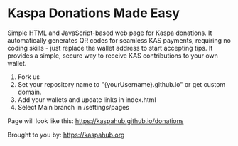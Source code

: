 # Kaspa Donations Made Easy
Simple HTML and JavaScript-based web page for Kaspa donations. It automatically generates QR codes for seamless KAS payments, requiring no coding skills - just replace the wallet address to start accepting tips. It provides a simple, secure way to receive KAS contributions to your own wallet.


1) Fork us
2) Set your repository name to "{yourUsername}.github.io" or get custom domain.
3) Add your wallets and update links in index.html
4) Select Main branch in /settings/pages

Page will look like this: https://kaspahub.github.io/donations

Brought to you by: https://kaspahub.org
